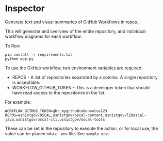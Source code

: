 # Inspector
Generate text and visual summaries of GitHub Workflows in repos.

This will generate and overview of the entire repository, and individual workflow diagrams for each workflow.


To Run:

```
pip install -r requirements.txt
python app.py
```

To use the GitHub workflow, two environment variables are required:

- REPOS - A list of repositories separated by a comma.  A single repository is acceptable.
- WORKFLOW_GITHUB_TOKEN - This is a developer token that should have read access to the repositories in the list.

For example:

```
WORKFLOW_GITHUB_TOKEN=ght_mygithubtokenvalue123
REPOS=usnistgov/OSCAL,usnistgov/oscal-content,usnistgov/liboscal-java,usnistgov/oscal-cli,usnistgov/oscal-tools
```

These can be set in the repository to execute the action, or for local use, the value can be placed into a `.env` file.  See `sample.env`.